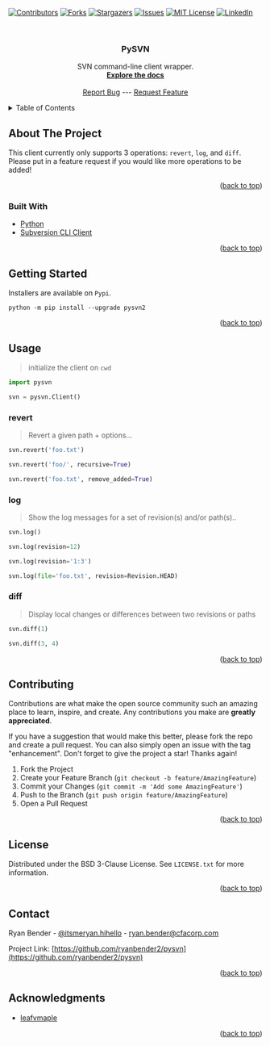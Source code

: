 <div id="top"></div>


<!-- PROJECT SHIELDS -->
[![Contributors][contributors-shield]][contributors-url]
[![Forks][forks-shield]][forks-url]
[![Stargazers][stars-shield]][stars-url]
[![Issues][issues-shield]][issues-url]
[![MIT License][license-shield]][license-url]
[![LinkedIn][linkedin-shield]][linkedin-url]



<!-- PROJECT LOGO -->
<br />
<div align="center">
<h3 align="center">PySVN</h3>

  <p align="center">
    SVN command-line client wrapper.
    <br />
    <a href="https://github.com/ryanbender2/pysvn"><strong>Explore the docs</strong></a>
    <br />
    <br />
    <a href="https://github.com/ryanbender2/pysvn/issues">Report Bug</a>
    ---
    <a href="https://github.com/ryanbender2/pysvn/issues">Request Feature</a>
  </p>
</div>



<!-- TABLE OF CONTENTS -->
<details>
  <summary>Table of Contents</summary>
  <ol>
    <li>
      <a href="#about-the-project">About The Project</a>
      <ul>
        <li><a href="#built-with">Built With</a></li>
      </ul>
    </li>
    <li><a href="#getting-started">Getting Started</a></li>
    <li><a href="#usage">Usage</a></li>
    <li><a href="#contributing">Contributing</a></li>
    <li><a href="#license">License</a></li>
    <li><a href="#contact">Contact</a></li>
    <li><a href="#acknowledgments">Acknowledgments</a></li>
  </ol>
</details>



<!-- ABOUT THE PROJECT -->
## About The Project

This client currently only supports 3 operations: `revert`, `log`, and `diff`. Please put in a feature request if you would like more operations to be added!

<p align="right">(<a href="#top">back to top</a>)</p>



### Built With

* [Python](https://www.python.org/)
* [Subversion CLI Client](https://svnbook.red-bean.com/en/1.7/svn.ref.svn.html)

<p align="right">(<a href="#top">back to top</a>)</p>



<!-- GETTING STARTED -->
## Getting Started

Installers are available on `Pypi`.

```
python -m pip install --upgrade pysvn2
```

<p align="right">(<a href="#top">back to top</a>)</p>



<!-- USAGE EXAMPLES -->
## Usage

> initialize the client on `cwd`

```python
import pysvn

svn = pysvn.Client()
```

### revert

> Revert a given path + options...

```python
svn.revert('foo.txt')
```

```python
svn.revert('foo/', recursive=True)
```

```python
svn.revert('foo.txt', remove_added=True)
```

### log

> Show the log messages for a set of revision(s) and/or path(s)..

```python
svn.log()
```

```python
svn.log(revision=12)
```

```python
svn.log(revision='1:3')
```

```python
svn.log(file='foo.txt', revision=Revision.HEAD)
```

### diff

> Display local changes or differences between two revisions or paths

```python
svn.diff(1)
```

```python
svn.diff(3, 4)
```

<p align="right">(<a href="#top">back to top</a>)</p>



<!-- CONTRIBUTING -->
## Contributing

Contributions are what make the open source community such an amazing place to learn, inspire, and create. Any contributions you make are **greatly appreciated**.

If you have a suggestion that would make this better, please fork the repo and create a pull request. You can also simply open an issue with the tag "enhancement".
Don't forget to give the project a star! Thanks again!

1. Fork the Project
2. Create your Feature Branch (`git checkout -b feature/AmazingFeature`)
3. Commit your Changes (`git commit -m 'Add some AmazingFeature'`)
4. Push to the Branch (`git push origin feature/AmazingFeature`)
5. Open a Pull Request

<p align="right">(<a href="#top">back to top</a>)</p>



<!-- LICENSE -->
## License

Distributed under the BSD 3-Clause License. See `LICENSE.txt` for more information.

<p align="right">(<a href="#top">back to top</a>)</p>



<!-- CONTACT -->
## Contact

Ryan Bender - [@itsmeryan.hihello](https://www.instagram.com/itsmeryan.hihello/) - ryan.bender@cfacorp.com

Project Link: [https://github.com/ryanbender2/pysvn](https://github.com/ryanbender2/pysvn)

<p align="right">(<a href="#top">back to top</a>)</p>



<!-- ACKNOWLEDGMENTS -->
## Acknowledgments

* [leafvmaple](https://github.com/leafvmaple)

<p align="right">(<a href="#top">back to top</a>)</p>



<!-- MARKDOWN LINKS & IMAGES -->
[contributors-shield]: https://img.shields.io/github/contributors/ryanbender2/pysvn.svg?style=for-the-badge
[contributors-url]: https://github.com/ryanbender2/pysvn/graphs/contributors
[forks-shield]: https://img.shields.io/github/forks/ryanbender2/pysvn.svg?style=for-the-badge
[forks-url]: https://github.com/ryanbender2/pysvn/network/members
[stars-shield]: https://img.shields.io/github/stars/ryanbender2/pysvn.svg?style=for-the-badge
[stars-url]: https://github.com/ryanbender2/pysvn/stargazers
[issues-shield]: https://img.shields.io/github/issues/ryanbender2/pysvn.svg?style=for-the-badge
[issues-url]: https://github.com/ryanbender2/pysvn/issues
[license-shield]: https://img.shields.io/github/license/ryanbender2/pysvn.svg?style=for-the-badge
[license-url]: https://github.com/ryanbender2/pysvn/blob/master/LICENSE.txt
[linkedin-shield]: https://img.shields.io/badge/-LinkedIn-black.svg?style=for-the-badge&logo=linkedin&colorB=555
[linkedin-url]: https://linkedin.com/in/ryan-bender-20a5a8154/